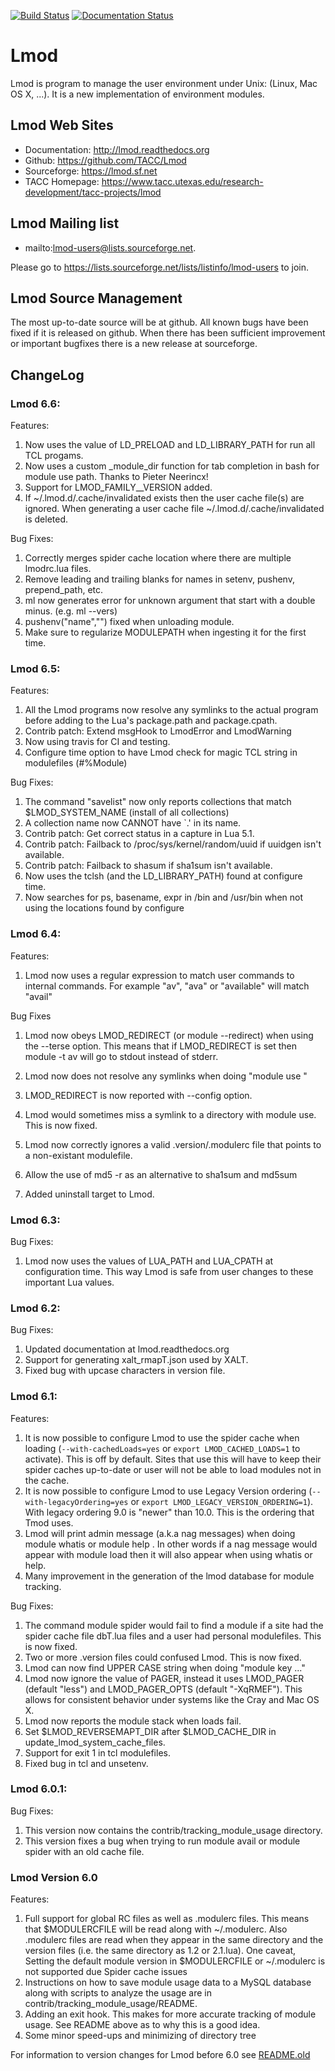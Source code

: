 [![Build Status](https://travis-ci.org/TACC/Lmod.svg?branch=master)](https://travis-ci.org/TACC/Lmod)
[![Documentation Status](https://readthedocs.org/projects/lmod/badge/?version=latest)](https://lmod.readthedocs.io/en/latest/?badge=latest)

# Lmod

Lmod is program to manage the user environment under Unix: (Linux, Mac OS X, ...).
It is a new implementation of environment modules.

## Lmod Web Sites

* Documentation: http://lmod.readthedocs.org
* Github:        https://github.com/TACC/Lmod
* Sourceforge:   https://lmod.sf.net
* TACC Homepage: https://www.tacc.utexas.edu/research-development/tacc-projects/lmod

## Lmod Mailing list

* mailto:lmod-users@lists.sourceforge.net.

Please go to https://lists.sourceforge.net/lists/listinfo/lmod-users to join.

## Lmod Source Management

The most up-to-date source will be at github. All known bugs have
been fixed if it is released on github.  When there has been
sufficient improvement or important bugfixes there is a new
release at sourceforge.

## ChangeLog

### Lmod 6.6:

Features:
  1. Now uses the value of LD_PRELOAD and LD_LIBRARY_PATH for run all TCL progams.
  2. Now uses a custom _module_dir function for tab completion in bash for module use path<TAB>.
     Thanks to Pieter Neerincx!
  3. Support for LMOD_FAMILY_<name>_VERSION added.
  4. If ~/.lmod.d/.cache/invalidated exists then the user cache file(s) are ignored.
       When generating a user cache file ~/.lmod.d/.cache/invalidated is deleted.

Bug Fixes:
  1. Correctly merges spider cache location where there are multiple lmodrc.lua files.
  2. Remove leading and trailing blanks for names in setenv, pushenv, prepend_path, etc.
  3. ml now generates error for unknown argument that start with a double minus. (e.g. ml --vers)
  4. pushenv("name","") fixed when unloading module.
  5. Make sure to regularize MODULEPATH when ingesting it for the first time.

### Lmod 6.5:

Features:
  1. All the Lmod programs now resolve any symlinks to the
     actual program before adding to the Lua's package.path
     and package.cpath.
  2. Contrib patch: Extend msgHook to LmodError and LmodWarning
  3. Now using travis for CI and testing.
  4. Configure time option to have Lmod check for magic TCL string in
     modulefiles (#%Module)

Bug Fixes:
  1. The command "savelist" now only reports collections that
     match $LMOD_SYSTEM_NAME (install of all collections)
  2. A collection name now CANNOT have `.' in its name.
  3. Contrib patch: Get correct status in a capture in
     Lua 5.1.
  4. Contrib patch: Failback to /proc/sys/kernel/random/uuid
     if uuidgen isn't available.
  5. Contrib patch: Failback to shasum if sha1sum isn't
     available.
  6. Now uses the tclsh (and the LD_LIBRARY_PATH) found at
     configure time.
  7. Now searches for ps, basename, expr in /bin and /usr/bin
     when not using the locations found by configure

### Lmod 6.4:

Features:
   1. Lmod now uses a regular expression to match user commands
      to internal commands. For example "av", "ava" or "available"
      will match "avail"

Bug Fixes
   1. Lmod now obeys LMOD_REDIRECT (or module --redirect)
      when using the --terse option.  This means that if
      LMOD_REDIRECT is set then module -t av will go to
      stdout instead of stderr.

   2. Lmod now does not resolve any symlinks when doing
      "module use <path>"

   3. LMOD_REDIRECT is now reported with --config option.

   4. Lmod would sometimes miss a symlink to a directory
      with module use.  This is now fixed.

   5. Lmod now correctly ignores a valid .version/.modulerc
      file that points to a non-existant modulefile.

   6. Allow the use of md5 -r as an alternative to sha1sum and md5sum

   7. Added uninstall target to Lmod.


### Lmod 6.3:
Bug Fixes:
   1. Lmod now uses the values of LUA_PATH and LUA_CPATH at
      configuration time.  This way Lmod is safe from user changes
      to these important Lua values.

### Lmod 6.2:
Bug Fixes:
   1. Updated documentation at lmod.readthedocs.org
   2. Support for generating xalt_rmapT.json used by XALT.
   3. Fixed bug with upcase characters in version file.

### Lmod 6.1:
Features:
   1. It is now possible to configure Lmod to use the spider cache
      when loading (`--with-cachedLoads=yes` or
      `export LMOD_CACHED_LOADS=1` to activate). This is off by
      default. Sites that use this will have to keep their spider
      caches up-to-date or user will not be able to load modules
      not in the cache.
   2. It is now possible to configure Lmod to use Legacy Version
      ordering (`--with-legacyOrdering=yes` or `export
      LMOD_LEGACY_VERSION_ORDERING=1`). With legacy ordering 9.0
      is "newer" than 10.0. This is the ordering that Tmod uses.
   3. Lmod will print admin message (a.k.a nag messages) when
      doing module whatis <foo> or module help <foo>.  In other
      words if a nag message would appear with module load <foo>
      then it will also appear when using whatis or help.
   4. Many improvement in the generation of the lmod database for
      module tracking.

Bug Fixes:
   1. The command module spider would fail to find a module if a
      site had the spider cache file dbT.lua files and a user
      had personal modulefiles. This is now fixed.
   2. Two or more .version files could confused Lmod.  This
      is now fixed.
   3. Lmod can now find UPPER CASE string when doing
      "module key ..."
   4. Lmod now ignore the value of PAGER, instead it uses
      LMOD_PAGER (default "less") and LMOD_PAGER_OPTS
      (default "-XqRMEF").  This allows for consistent behavior
      under systems like the Cray and Mac OS X.
   5. Lmod now reports the module stack when loads fail.
   6. Set $LMOD_REVERSEMAPT_DIR after $LMOD_CACHE_DIR in
      update_lmod_system_cache_files.
   7. Support for exit 1 in tcl modulefiles.
   8. Fixed bug in tcl and unsetenv.

### Lmod 6.0.1:
Bug Fixes:
   1. This version now contains the contrib/tracking_module_usage
      directory.
   2. This version fixes a bug when trying to run module avail
      or module spider with an old cache file.


### Lmod Version 6.0
Features:
   1. Full support for global RC files as well as .modulerc files.
      This means that $MODULERCFILE will be read along with
      ~/.modulerc. Also .modulerc files are read when they appear
      in the same directory and the version files (i.e. the same
      directory as 1.2 or 2.1.lua). One caveat, Setting the default
      module version in $MODULERCFILE or ~/.modulerc is not
      supported due Spider cache issues
   2. Instructions on how to save module usage data to a MySQL
      database along with scripts to analyze the usage are in
      contrib/tracking_module_usage/README.
   3. Adding an exit hook.  This makes for more accurate tracking of
      module usage. See README above as to why this is a good idea.
   4. Some minor speed-ups and minimizing of directory tree

For information to version changes for Lmod before 6.0 see [README.old](README.old)
